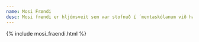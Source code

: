 ```yaml
---
name: Mosi Frændi
desc: Mosi frændi er hljómsveit sem var stofnuð í ´mentaskólanum við hamrahlíð og þeir komu fyrst framm árið 1986 í norður kjallaranum í MH. Þeir héldu áfram að spila þangað til þeir héldu kveðju tónleika þegar þeir ætluða að segja gott, en 2004 ákvöðu þeir að taka aftur upp bandið og byrjuðu þeir að spila 2009 og hafa þeir haldið áfram að spila síðan það.
---
```

{% include mosi_fraendi.html %}